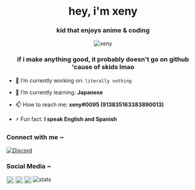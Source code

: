 <h1 align="center">hey, i'm xeny</h1>
<h3 align="center">kid that enjoys anime & coding</h3>

<p align="center"> <img src="https://gpvc.arturio.dev/1x6" alt="xeny" /> </p>

<h3 align="center">if i make anything good, it probably doesn't go on github 'cause of skids lmao</h3>

- 🔭 I’m currently working on: `literally nothing`

- 🌱 I’m currently learning: **Japanese**

- 📫 How to reach me: **xeny#0095 (913835163383890013)**

- ⚡ Fun fact: **I speak English and Spanish**


<h3 align="left">Connect with me ~</h3>

[![Discord](https://lanyard.cnrad.dev/api/913835163383890013)](https://discord.com/users/913835163383890013)

<h3 align="left">Social Media ~</h3>
<a href="https://discord.com/users/913835163383890013">
  <img align="left" alt="Discord" width="20px" src="https://simpleicons.org/icons/discord.svg" />
</a>
<a href="https://www.last.fm/user/syskeyed">
  <img align="left" alt="Last.fm" width="20px" src="https://simpleicons.org/icons/lastdotfm.svg" />
</a>
<a href="https://open.spotify.com/user/xenyths">
  <img align="left" alt="Spotify" width="20px" src="https://simpleicons.org/icons/spotify.svg" />
</a>

![stats](https://github-readme-stats.vercel.app/api?username=1x6&show_icons=true&theme=radical)

